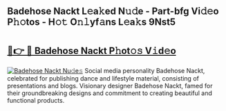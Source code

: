 ## Badehose Nackt L𝚎a𝚔ed N𝚞𝚍e - Part-bfg Vi𝚍𝚎o P𝚑𝚘tos - H𝚘𝚝 O𝚗𝚕yf𝚊ns L𝚎a𝚔s 9Nst5

# <h2><a href="http://kfbzjq.oniu.top/?m=Badehose+Nackt">🔗👉 🔴 Badehose Nackt P𝚑ot𝚘𝚜 V𝚒d𝚎o</a></h2>

[![Badehose Nackt Nu𝚍e𝚜](https://i.imgur.com/0qMVB7G.gif)](http://kfbzjq.oniu.top/?m=Badehose+Nackt)
Social media personality Badehose Nackt, celebrated for publishing dance and lifestyle material, consisting of presentations and blogs. Visionary designer Badehose Nackt, famed for their groundbreaking designs and commitment to creating beautiful and functional products.  
